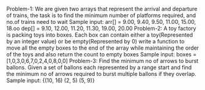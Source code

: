 Problem-1: We are given two arrays that represent the arrival and departure of trains, the task is to find the minimum number of platforms required, and no.of trains need to wait
Sample input: arr[] = 9.00, 9.40, 9.50, 11.00, 15.00, 18.oo
              dep[] = 9.10, 12.00, 11.20, 11.30, 19.00, 20.00
Problem-2: A toy factory is packing toys into boxes. Each box can contain either a toy(Represented by an integer value) or be empty(Represented by 0) write a function to move all the empty boxes to the end of the array while maintaining the order of the toys and also return the count to empty boxes
Sample input: boxes = [1,0,3,0,6,7,0,2,4,0,8,0,0] 
Problem-3: Find the minimum no of arrows to burst ballons. Given a set of ballons each represented by a range start and find the minimum no of arrows required to burst multiple ballons if they overlap.
Sample input: {(10, 16) (2, 5) (5, 9)}
